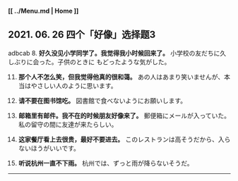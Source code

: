**[[ ../Menu.md | Home ]]**
## 2021. 06. 26 四个「好像」选择题3
adbcab
8. **好久没见小学同学了。我觉得我小时候回来了。**
小学校の友だちに久しぶりに会った。子供のときに もどったような気がした。

11. **那个人不怎么笑，但我觉得他真的很和蔼。**
あの人はあまり笑いませんが、本当はやさしい人のように思います。

12. **请不要在图书馆吃。**
図書館で食べないようにお願いします。

13. **邮箱里有邮件。我不在的时候朋友好像来了。**
郵便箱にメールが入っていた。私の留守の間に友達が来たらしい。

14. **这家餐厅看上去很贵，最好不要进去。**
このレストランは高そうだから、入らないほうがいいです。

15. **听说杭州一直不下雨。**
杭州では、ずっと雨が降らないそうだ。

---
